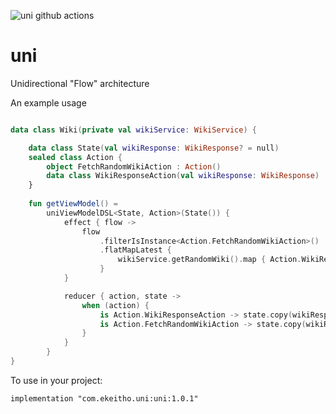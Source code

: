 ![uni github actions](https://github.com/ekeitho/uni/actions/workflows/android.yaml/badge.svg)

# uni
Unidirectional "Flow" architecture

An example usage
```kotlin

data class Wiki(private val wikiService: WikiService) {

    data class State(val wikiResponse: WikiResponse? = null)
    sealed class Action {
        object FetchRandomWikiAction : Action()
        data class WikiResponseAction(val wikiResponse: WikiResponse) : Action()
    }
    
    fun getViewModel() =
        uniViewModelDSL<State, Action>(State()) {
            effect { flow ->
                flow
                    .filterIsInstance<Action.FetchRandomWikiAction>()
                    .flatMapLatest {
                        wikiService.getRandomWiki().map { Action.WikiResponseAction(it) }
                    }
            }

            reducer { action, state ->
                when (action) {
                    is Action.WikiResponseAction -> state.copy(wikiResponse = action.wikiResponse)
                    is Action.FetchRandomWikiAction -> state.copy(wikiResponse = null)
                }
            }
        }
}

```

To use in your project:

```
implementation "com.ekeitho.uni:uni:1.0.1"
```
